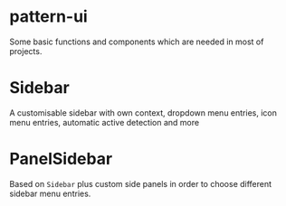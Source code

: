 # pattern-ui

Some basic functions and components which are needed in most of projects.

# Sidebar

A customisable sidebar with own context, dropdown menu entries, icon menu entries, automatic active detection and more

# PanelSidebar

Based on `Sidebar` plus custom side panels in order to choose different sidebar menu entries.
